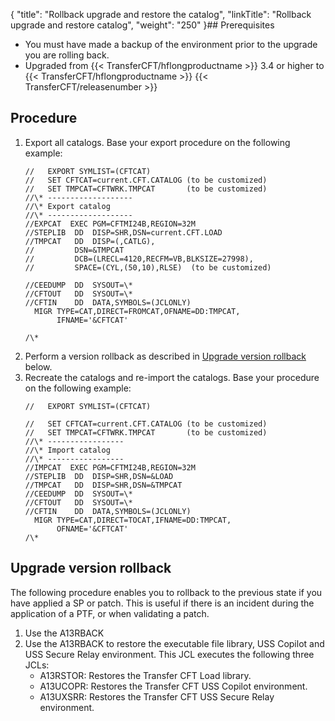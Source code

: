 {
    "title": "Rollback upgrade and restore the catalog",
    "linkTitle": "Rollback upgrade and restore catalog",
    "weight": "250"
}## Prerequisites

-   You must have made a backup of the environment prior to the upgrade you are rolling back.
-   Upgraded from {{< TransferCFT/hflongproductname >}} 3.4 or higher  to {{< TransferCFT/hflongproductname >}} {{< TransferCFT/releasenumber >}}

## Procedure

1.  Export all catalogs. Base your export procedure on the following example:  
    ```
    //   EXPORT SYMLIST=(CFTCAT)
    //   SET CFTCAT=current.CFT.CATALOG (to be customized)
    //   SET TMPCAT=CFTWRK.TMPCAT       (to be customized)
    //\* -------------------        
    //\* Export catalog      
    //\* -------------------      
    //EXPCAT  EXEC PGM=CFTMI24B,REGION=32M
    //STEPLIB  DD  DISP=SHR,DSN=current.CFT.LOAD
    //TMPCAT   DD  DISP=(,CATLG),
    //         DSN=&TMPCAT
    //         DCB=(LRECL=4120,RECFM=VB,BLKSIZE=27998),
    //         SPACE=(CYL,(50,10),RLSE)  (to be customized)
                  
    //CEEDUMP  DD  SYSOUT=\*  
    //CFTOUT   DD  SYSOUT=\*        
    //CFTIN    DD  DATA,SYMBOLS=(JCLONLY)      
      MIGR TYPE=CAT,DIRECT=FROMCAT,OFNAME=DD:TMPCAT,    
           IFNAME='&CFTCAT'
      
    /\*
    ```
2.  Perform a version rollback as described in [Upgrade version rollback](#Upgrade) below.
3.  Recreate the catalogs and re-import the catalogs. Base your procedure on the following example:  
    ```
    //   EXPORT SYMLIST=(CFTCAT)
                        
    //   SET CFTCAT=current.CFT.CATALOG (to be customized)
    //   SET TMPCAT=CFTWRK.TMPCAT       (to be customized)
    //\* -----------------                            
    //\* Import catalog                              
    //\* -----------------                            
    //IMPCAT  EXEC PGM=CFTMI24B,REGION=32M          
    //STEPLIB  DD  DISP=SHR,DSN=&LOAD                
    //TMPCAT   DD  DISP=SHR,DSN=&TMPCAT              
    //CEEDUMP  DD  SYSOUT=\*                          
    //CFTOUT   DD  SYSOUT=\*                          
    //CFTIN    DD  DATA,SYMBOLS=(JCLONLY)            
      MIGR TYPE=CAT,DIRECT=TOCAT,IFNAME=DD:TMPCAT,  
           OFNAME='&CFTCAT'                          
    /\*                                              
    ```

<span id="Upgrade"></span>

## Upgrade version rollback

The following procedure enables you to rollback to the previous state if you have applied a SP or patch. This is useful if there is an incident during the application of a PTF, or when validating a patch.

1.  Use the A13RBACK
2.  Use the A13RBACK to restore the executable file library, USS Copilot and USS Secure Relay environment. This JCL executes the following three JCLs:
    -   A13RSTOR: Restores the Transfer CFT Load library.
    -   A13UCOPR: Restores the Transfer CFT USS Copilot environment.
    -   A13UXSRR: Restores the Transfer CFT USS Secure Relay environment.
